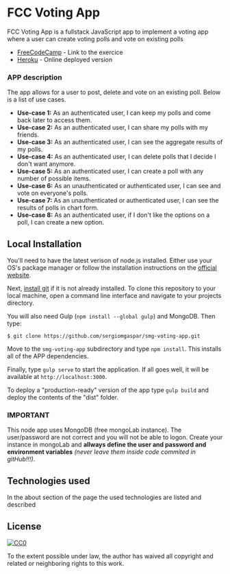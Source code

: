 # FCC Voting App

FCC Voting App is a fullstack JavaScript app to implement a voting app where a user can create voting polls and vote on existing polls

* [FreeCodeCamp] - Link to the exercice
* [Heroku] - Online deployed version

### APP description

The app allows for a user to post, delete and vote on an existing poll. Below is a list of use cases.

  - **Use-case 1:** As an authenticated user, I can keep my polls and come back later to access them.
  - **Use-case 2:** As an authenticated user, I can share my polls with my friends.
  - **Use-case 3:** As an authenticated user, I can see the aggregate results of my polls.
  - **Use-case 4:** As an authenticated user, I can delete polls that I decide I don't want anymore.
  - **Use-case 5:** As an authenticated user, I can create a poll with any number of possible items.
  - **Use-case 6:** As an unauthenticated or authenticated user, I can see and vote on everyone's polls.
  - **Use-case 7:** As an unauthenticated or authenticated user, I can see the results of polls in chart form.
  - **Use-case 8:** As an authenticated user, if I don't like the options on a poll, I can create a new option.

## Local Installation

You'll need to have the latest verison of node.js installed. Either use your OS's package manager or follow the installation instructions on the [official website](http://nodejs.org).

Next, [install git](https://git-scm.com/book/en/v2/Getting-Started-Installing-Git) if it is not already installed. To clone this repository to your local machine, open a command line interface and navigate to your projects directory.

You will also need Gulp (`npm install --global gulp`) and MongoDB. Then type:

`$ git clone https://github.com/sergiomgaspar/smg-voting-app.git`

Move to the `smg-voting-app` subdirectory and type `npm install`. This installs all of the APP dependencies.

Finally, type `gulp serve` to start the application. If all goes well, it will be available at `http://localhost:3000`.

To deploy a "production-ready" version of the app type `gulp build` and deploy the contents of the "dist" folder.

### IMPORTANT
This node app uses MongoDB (free mongoLab instance). The user/password are not correct and you will not be able to logon. Create your instance in mongoLab and **allways define the user and password and environment variables** *(never leave them inside code commited in gitHub!!!)*.

## Technologies used

In the about section of the page the used technologies are listed and described

## License

[![CC0](http://i.creativecommons.org/p/zero/1.0/88x31.png)](http://creativecommons.org/publicdomain/zero/1.0/)

To the extent possible under law, the author has waived all copyright and related or neighboring rights to this work.

[FreeCodeCamp]: <https://www.freecodecamp.com/challenges/build-a-voting-app>
[Heroku]: <https://smg-voting-app.herokuapp.com/>
